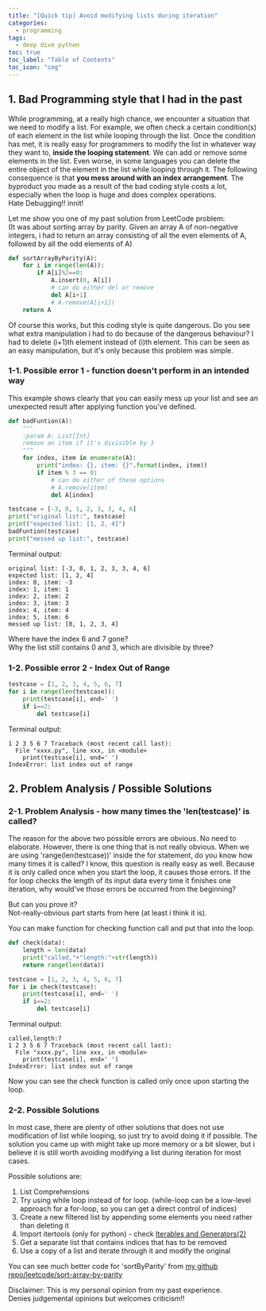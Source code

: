 ```yaml
---
title: "[Quick tip] Avoid modifying lists during iteration"
categories:
  - programming
tags:
  - deep dive python
toc: true
toc_label: "Table of Contents"
toc_icon: "cog"
---
```

## 1. Bad Programming style that I had in the past
While programming, at a really high chance, we encounter a situation that we need to modify a list.
For example, we often check a certain condition(s) of each element in the list while looping through the list. 
Once the condition has met, it is really easy for programmers to modify the list in whatever way they want to, **inside the looping statement**.
We can add or remove some elements in the list. Even worse, in some languages you can delete the entire object of the element in the list while looping through it.
The following consequence is that **you mess around with an index arrangement**.
The byproduct you made as a result of the bad coding style costs a lot, especially when the loop is huge and does complex operations.  
Hate Debugging!! innit!  

Let me show you one of my past solution from LeetCode problem:  
(It was about sorting array by parity. Given an array A of non-negative integers, 
i had to return an array consisting of all the even elements of A, followed by all the odd elements of A)

```python
def sortArrayByParity(A):
    for i in range(len(A)):
        if A[i]%2==0:
            A.insert(0, A[i])
            # can do either del or remove
            del A[i+1]
            # A.remove(A[i+1])
    return A
```
Of course this works, but this coding style is quite dangerous. Do you see what extra manipulation i had to do because of the dangerous behaviour?
I had to delete (i+1)th element instead of (i)th element. This can be seen as an easy manipulation, but it's only because this problem was simple.


### 1-1. Possible error 1 - function doesn't perform in an intended way
This example shows clearly that you can easily mess up your list and see an unexpected result after applying function you've defined.
```python
def badFuntion(A):
    """
    :param A: List[Int]
    remove an item if it's divisible by 3
    """
    for index, item in enumerate(A):
        print("index: {}, item: {}".format(index, item))
        if item % 3 == 0:
            # can do either of these options
            # A.remove(item)
            del A[index]

testcase = [-3, 0, 1, 2, 3, 3, 4, 6]
print("original list:", testcase)
print("expected list: [1, 2, 4]")
badFuntion(testcase)
print("messed up list:", testcase)
```
Terminal output:
```
original list: [-3, 0, 1, 2, 3, 3, 4, 6]
expected list: [1, 2, 4]
index: 0, item: -3
index: 1, item: 1
index: 2, item: 2
index: 3, item: 3
index: 4, item: 4
index: 5, item: 6
messed up list: [0, 1, 2, 3, 4]
```
Where have the index 6 and 7 gone?  
Why the list still contains 0 and 3, which are divisible by three?

### 1-2. Possible error 2 - Index Out of Range

```python
testcase = [1, 2, 3, 4, 5, 6, 7]
for i in range(len(testcase)):
    print(testcase[i], end=' ')
    if i==2:
        del testcase[i]
```
Terminal output:
```
1 2 3 5 6 7 Traceback (most recent call last):
  File "xxxx.py", line xxx, in <module>
    print(testcase[i], end=' ')
IndexError: list index out of range
```

## 2. Problem Analysis / Possible Solutions

### 2-1. Problem Analysis - how many times the 'len(testcase)' is called?
The reason for the above two possible errors are obvious. No need to elaborate. However, there is one thing that is not really obvious.
When we are using 'range(len(testcase))' inside the for statement, do you know how many times it is called?
I know, this question is really easy as well. Because it is only called once when you start the loop, it causes those errors.
If the for loop checks the length of its input data every time it finishes one iteration, why would've those errors be occurred from the beginning?  

But can you prove it?  
Not-really-obvious part starts from here (at least i think it is).  

You can make function for checking function call and put that into the loop.
```python
def check(data):
    length = len(data)
    print("called,"+"length:"+str(length))
    return range(len(data))

testcase = [1, 2, 3, 4, 5, 6, 7]
for i in check(testcase):
    print(testcase[i], end=' ')
    if i==2:
        del testcase[i]
```
Terminal output:
```
called,length:7
1 2 3 5 6 7 Traceback (most recent call last):
  File "xxxx.py", line xxx, in <module>
    print(testcase[i], end=' ')
IndexError: list index out of range
```
Now you can see the check function is called only once upon starting the loop.

### 2-2. Possible Solutions
In most case, there are plenty of other solutions that does not use modification of list while looping, so just try to avoid doing it if possible.
The solution you came up with might take up more memory or a bit slower, but i believe it is still worth avoiding modifying a list during iteration for most cases.  

Possible solutions are:
1. List Comprehensions
2. Try using while loop instead of for loop. (while-loop can be a low-level approach for a for-loop, so you can get a direct control of indices)
3. Create a new filtered list by appending some elements you need rather than deleting it
4. Import itertools (only for python) - check [Iterables and Generators(2)](https://kimdanny.github.io/programming/itertools-flattening-list/)
5. Get a separate list that contains indices that has to be removed
6. Use a copy of a list and iterate through it and modify the original

You can see much better code for 'sortByParity' from [my github repo/leetcode/sort-array-by-parity](https://github.com/kimdanny/leet-code/blob/master/Sort_array_by_parity.py)  

Disclaimer: This is my personal opinion from my past experience.  
Denies judgemental opinions but welcomes criticism!!

